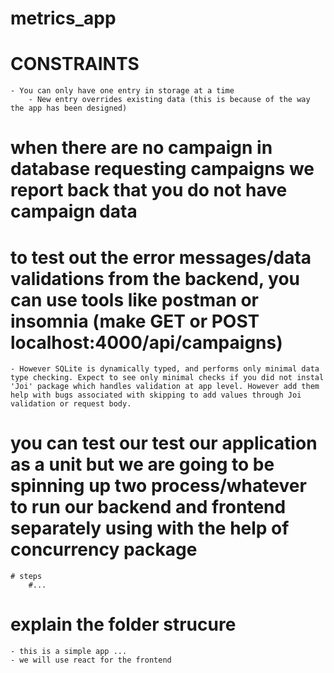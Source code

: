 # metrics_app

# CONSTRAINTS
    - You can only have one entry in storage at a time
        - New entry overrides existing data (this is because of the way the app has been designed)
    
# when there are no campaign in database requesting campaigns we report back that you do not have campaign data

# to test out the error messages/data validations from the backend, you can use tools like postman or insomnia (make GET or POST localhost:4000/api/campaigns)
    - However SQLite is dynamically typed, and performs only minimal data type checking. Expect to see only minimal checks if you did not instal 'Joi' package which handles validation at app level. However add them help with bugs associated with skipping to add values through Joi validation or request body.

# you can test our test our application as a unit but we are going to be spinning up two process/whatever to run our backend and frontend separately using with the help of concurrency package
    # steps
        #...

# explain the folder strucure
    - this is a simple app ...
    - we will use react for the frontend